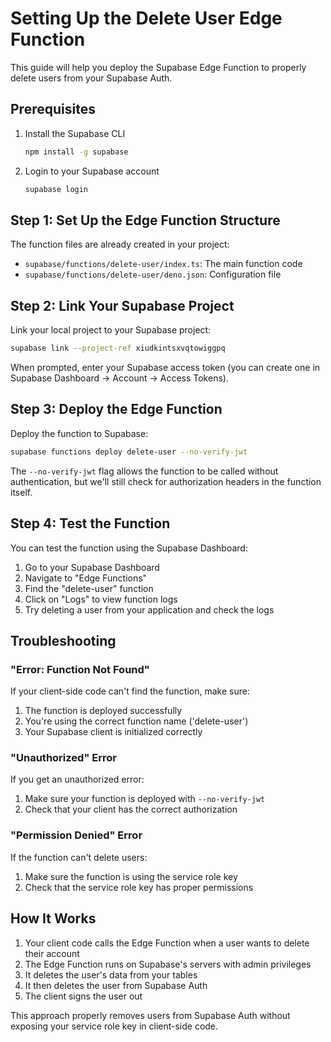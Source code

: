 # Setting Up the Delete User Edge Function

This guide will help you deploy the Supabase Edge Function to properly delete users from your Supabase Auth.

## Prerequisites

1. Install the Supabase CLI
   ```bash
   npm install -g supabase
   ```

2. Login to your Supabase account
   ```bash
   supabase login
   ```

## Step 1: Set Up the Edge Function Structure

The function files are already created in your project:
- `supabase/functions/delete-user/index.ts`: The main function code
- `supabase/functions/delete-user/deno.json`: Configuration file

## Step 2: Link Your Supabase Project

Link your local project to your Supabase project:

```bash
supabase link --project-ref xiudkintsxvqtowiggpq
```

When prompted, enter your Supabase access token (you can create one in Supabase Dashboard → Account → Access Tokens).

## Step 3: Deploy the Edge Function

Deploy the function to Supabase:

```bash
supabase functions deploy delete-user --no-verify-jwt
```

The `--no-verify-jwt` flag allows the function to be called without authentication, but we'll still check for authorization headers in the function itself.

## Step 4: Test the Function

You can test the function using the Supabase Dashboard:

1. Go to your Supabase Dashboard
2. Navigate to "Edge Functions"
3. Find the "delete-user" function
4. Click on "Logs" to view function logs
5. Try deleting a user from your application and check the logs

## Troubleshooting

### "Error: Function Not Found"

If your client-side code can't find the function, make sure:
1. The function is deployed successfully
2. You're using the correct function name ('delete-user')
3. Your Supabase client is initialized correctly

### "Unauthorized" Error

If you get an unauthorized error:
1. Make sure your function is deployed with `--no-verify-jwt`
2. Check that your client has the correct authorization

### "Permission Denied" Error

If the function can't delete users:
1. Make sure the function is using the service role key
2. Check that the service role key has proper permissions

## How It Works

1. Your client code calls the Edge Function when a user wants to delete their account
2. The Edge Function runs on Supabase's servers with admin privileges
3. It deletes the user's data from your tables
4. It then deletes the user from Supabase Auth
5. The client signs the user out

This approach properly removes users from Supabase Auth without exposing your service role key in client-side code. 